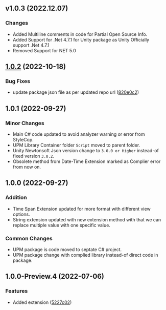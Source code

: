 ## v1.0.3 (2022.12.07)
### Changes
- Added Multiline comments in code for Partial Open Source Info.
- Added Support for .Net 4.7.1 for Unity package as Unity Officially support .Net 4.7.1
- Removed Support for NET 5.0
## [1.0.2](https://github.com/PAHeartBeat/Core-Extensions/compare/v1.0.1...v1.0.2) (2022-10-18)

### Bug Fixes
* update package json file as per updated repo url ([820e0c2](https://github.com/PAHeartBeat/Core-Extensions/commit/820e0c238baf738de310de8c224ccc53b0c4a0b1))

## 1.0.1 (2022-09-27)
### Minor Changes
* Main C# code updated to avoid analyzer warning or error from StyleCop.
* UPM Library Container folder `Script` moved to parent folder.
* Unity Newtonsoft Json version change to `3.0.0 or Higher` instead-of fixed version `3.0.2`.
* Obsolete method from Date-Time Extension marked as Complier error from now on.

## 1.0.0 (2022-09-27)
### Addition
* Time Span Extension updated for more format with different view options.
* String extension updated with new extension method with that we can replace multiple value with one specific value.
### Common Changes
* UPM package is code moved to septate C# project.
* UPM package change with complied library instead-of direct code in package.
## 1.0.0-Preview.4 (2022-07-06)
### Features
* Added extension ([5227c02](https://github.com/PAHeartBeat/iPAHearbeat-Core-Extensions/commit/5227c025a1daea38edca694e2d6c4b03817841cb))
